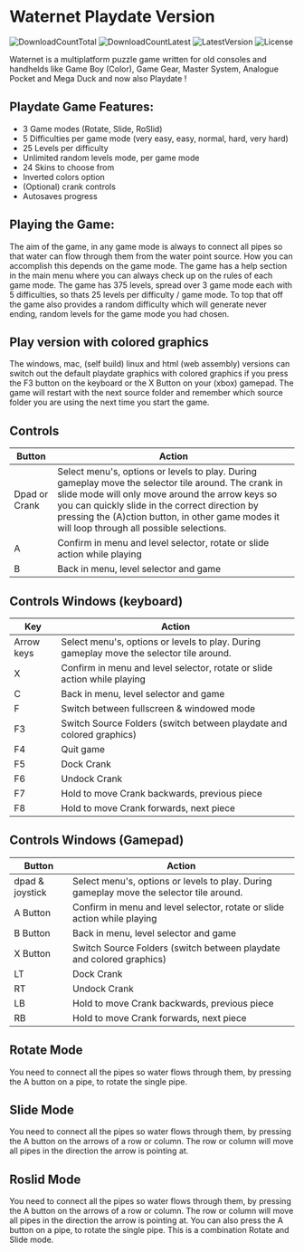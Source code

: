 # Waternet Playdate Version
![DownloadCountTotal](https://img.shields.io/github/downloads/joyrider3774/waternet_playdate/total?label=total%20downloads&style=plastic) ![DownloadCountLatest](https://img.shields.io/github/downloads/joyrider3774/waternet_playdate/latest/total?style=plastic) ![LatestVersion](https://img.shields.io/github/v/tag/joyrider3774/waternet_playdate?label=Latest%20version&style=plastic) ![License](https://img.shields.io/github/license/joyrider3774/waternet_playdate?style=plastic)

Waternet is a multiplatform puzzle game written for old consoles and handhelds like Game Boy (Color), Game Gear, Master System, Analogue Pocket and Mega Duck and now also Playdate !

## Playdate Game Features:
- 3 Game modes (Rotate, Slide, RoSlid)
- 5 Difficulties per game mode (very easy, easy, normal, hard, very hard)
- 25 Levels per difficulty
- Unlimited random levels mode, per game mode
- 24 Skins to choose from
- Inverted colors option
- (Optional) crank controls
- Autosaves progress

## Playing the Game:
The aim of the game, in any game mode is always to connect all pipes so that water can flow through them from the water point source. How you can accomplish this depends on the game mode. The game has a help section in the main menu where you can always check up on the rules of each game mode. The game has 375 levels, spread over 3 game mode each with 5 difficulties, so thats 25 levels per difficulty / game mode. To top that off the game also provides a random difficulty which will generate never ending, random levels for the game mode you had chosen.

## Play version with colored graphics
The windows, mac, (self build) linux and html (web assembly) versions can switch out the default playdate graphics with colored graphics if you press the F3 button on the keyboard or the X Button on your (xbox) gamepad. 
The game will restart with the next source folder and remember which source folder you are using the next time you start the game.


## Controls

| Button | Action |
| ------ | ------ |
| Dpad or Crank | Select menu's, options or levels to play. During gameplay move the selector tile around. The crank in slide mode will only move around the arrow keys so you can quickly slide in the correct direction by pressing the (A)ction button, in other game modes it will loop through all possible selections. |
| A | Confirm in menu and level selector, rotate or slide action while playing |
| B | Back in menu, level selector and game |

## Controls Windows (keyboard)

| Key | Action |
| ------ | ------ |
| Arrow keys | Select menu's, options or levels to play. During gameplay move the selector tile around. |
| X | Confirm in menu and level selector, rotate or slide action while playing |
| C | Back in menu, level selector and game |
| F | Switch between fullscreen & windowed mode |
| F3 | Switch Source Folders (switch between playdate and colored graphics) |
| F4 | Quit game |
| F5 | Dock Crank |
| F6 | Undock Crank |
| F7 | Hold to move Crank backwards, previous piece |
| F8 | Hold to move Crank forwards, next piece |

## Controls Windows (Gamepad)

| Button | Action |
| ------ | ------ |
| dpad & joystick | Select menu's, options or levels to play. During gameplay move the selector tile around. |
| A Button | Confirm in menu and level selector, rotate or slide action while playing |
| B Button | Back in menu, level selector and game |
| X Button | Switch Source Folders (switch between playdate and colored graphics) |
| LT | Dock Crank |
| RT | Undock Crank |
| LB | Hold to move Crank backwards, previous piece |
| RB | Hold to move Crank forwards, next piece |

## Rotate Mode
You need to connect all the pipes so water flows through them, by pressing the A button on a pipe, to rotate the single pipe.

## Slide Mode
You need to connect all the pipes so water flows through them, by pressing the A  button on the arrows of a row or column. The row or column will move all pipes in the direction the arrow is pointing at.

## Roslid Mode
You need to connect all the pipes so water flows through them, by pressing the A button on the arrows of a row or column. The row or column will move all pipes in the direction the arrow is pointing at. You can also press the A button on a pipe, to rotate the single pipe. This is a combination Rotate and Slide mode.
